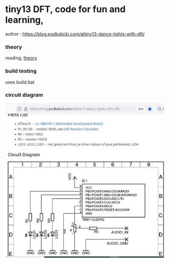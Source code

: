 # tiny13 DFT, code for fun and learning,  
author : https://blog.podkalicki.com/attiny13-dance-lights-with-dft/  

### theory
reading, [theory](theory)  

### build testing  
uses build.bat  

### circuit diagram  
![schematic.JPG](schematic.JPG)  




